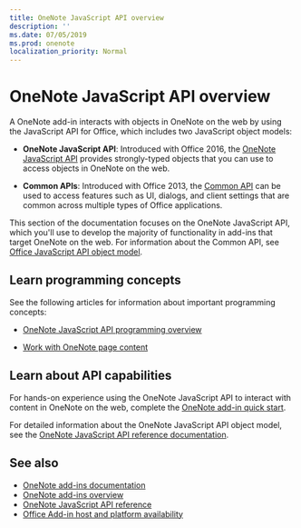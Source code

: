 ```yaml
---
title: OneNote JavaScript API overview
description: ''
ms.date: 07/05/2019
ms.prod: onenote
localization_priority: Normal
---
```


# OneNote JavaScript API overview

A OneNote add-in interacts with objects in OneNote on the web by using the JavaScript API for Office, which includes two JavaScript object models:

* **OneNote JavaScript API**: Introduced with Office 2016, the [OneNote JavaScript API](/javascript/api/onenote) provides strongly-typed objects that you can use to access objects in OneNote on the web. 

* **Common APIs**: Introduced with Office 2013, the [Common API](/javascript/api/office) can be used to access features such as UI, dialogs, and client settings that are common across multiple types of Office applications.

This section of the documentation focuses on the OneNote JavaScript API, which you'll use to develop the majority of functionality in add-ins that target OneNote on the web. For information about the Common API, see [Office JavaScript API object model](../develop/office-javascript-api-object-model.md). 

## Learn programming concepts

See the following articles for information about important programming concepts:

- [OneNote JavaScript API programming overview](../../onenote/onenote-add-ins-programming-overview.md)

- [Work with OneNote page content](../../onenote/onenote-add-ins-page-content.md)

## Learn about API capabilities

For hands-on experience using the OneNote JavaScript API to interact with content in OneNote on the web, complete the [OneNote add-in quick start](../../quickstarts/onenote-quickstart.md). 

For detailed information about the OneNote JavaScript API object model, see the [OneNote JavaScript API reference documentation](/javascript/api/onenote).

## See also

- [OneNote add-ins documentation](../../onenote/index.md)
- [OneNote add-ins overview](../../onenote/onenote-add-ins-programming-overview.md)
- [OneNote JavaScript API reference](/javascript/api/onenote)
- [Office Add-in host and platform availability](../../overview/office-add-in-availability.md)

